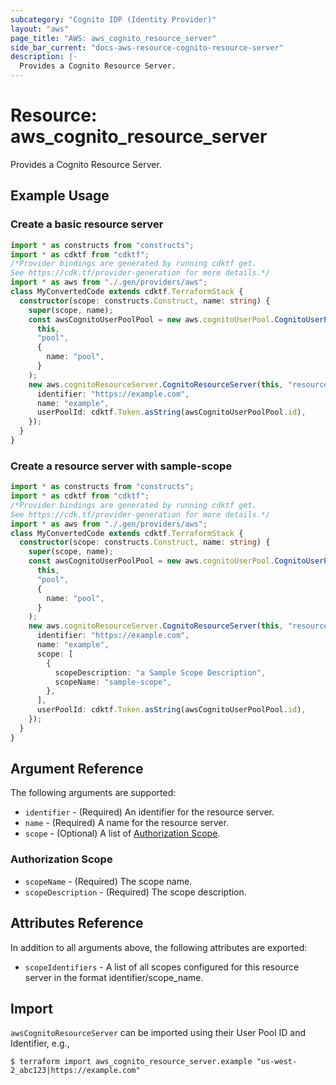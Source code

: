 ```yaml
---
subcategory: "Cognito IDP (Identity Provider)"
layout: "aws"
page_title: "AWS: aws_cognito_resource_server"
side_bar_current: "docs-aws-resource-cognito-resource-server"
description: |-
  Provides a Cognito Resource Server.
---
```


# Resource: aws_cognito_resource_server

Provides a Cognito Resource Server.

## Example Usage

### Create a basic resource server

```typescript
import * as constructs from "constructs";
import * as cdktf from "cdktf";
/*Provider bindings are generated by running cdktf get.
See https://cdk.tf/provider-generation for more details.*/
import * as aws from "./.gen/providers/aws";
class MyConvertedCode extends cdktf.TerraformStack {
  constructor(scope: constructs.Construct, name: string) {
    super(scope, name);
    const awsCognitoUserPoolPool = new aws.cognitoUserPool.CognitoUserPool(
      this,
      "pool",
      {
        name: "pool",
      }
    );
    new aws.cognitoResourceServer.CognitoResourceServer(this, "resource", {
      identifier: "https://example.com",
      name: "example",
      userPoolId: cdktf.Token.asString(awsCognitoUserPoolPool.id),
    });
  }
}

```

### Create a resource server with sample-scope

```typescript
import * as constructs from "constructs";
import * as cdktf from "cdktf";
/*Provider bindings are generated by running cdktf get.
See https://cdk.tf/provider-generation for more details.*/
import * as aws from "./.gen/providers/aws";
class MyConvertedCode extends cdktf.TerraformStack {
  constructor(scope: constructs.Construct, name: string) {
    super(scope, name);
    const awsCognitoUserPoolPool = new aws.cognitoUserPool.CognitoUserPool(
      this,
      "pool",
      {
        name: "pool",
      }
    );
    new aws.cognitoResourceServer.CognitoResourceServer(this, "resource", {
      identifier: "https://example.com",
      name: "example",
      scope: [
        {
          scopeDescription: "a Sample Scope Description",
          scopeName: "sample-scope",
        },
      ],
      userPoolId: cdktf.Token.asString(awsCognitoUserPoolPool.id),
    });
  }
}

```

## Argument Reference

The following arguments are supported:

* `identifier` - (Required) An identifier for the resource server.
* `name` - (Required) A name for the resource server.
* `scope` - (Optional) A list of [Authorization Scope](#authorization-scope).

### Authorization Scope

* `scopeName` - (Required) The scope name.
* `scopeDescription` - (Required) The scope description.

## Attributes Reference

In addition to all arguments above, the following attributes are exported:

* `scopeIdentifiers` - A list of all scopes configured for this resource server in the format identifier/scope_name.

## Import

`awsCognitoResourceServer` can be imported using their User Pool ID and Identifier, e.g.,

```
$ terraform import aws_cognito_resource_server.example "us-west-2_abc123|https://example.com"
```

<!-- cache-key: cdktf-0.17.0-pre.15 input-70d8d663024ed55f0ecd9272a7c7a10929ccf24059c19c50b77020a6bc53551a -->